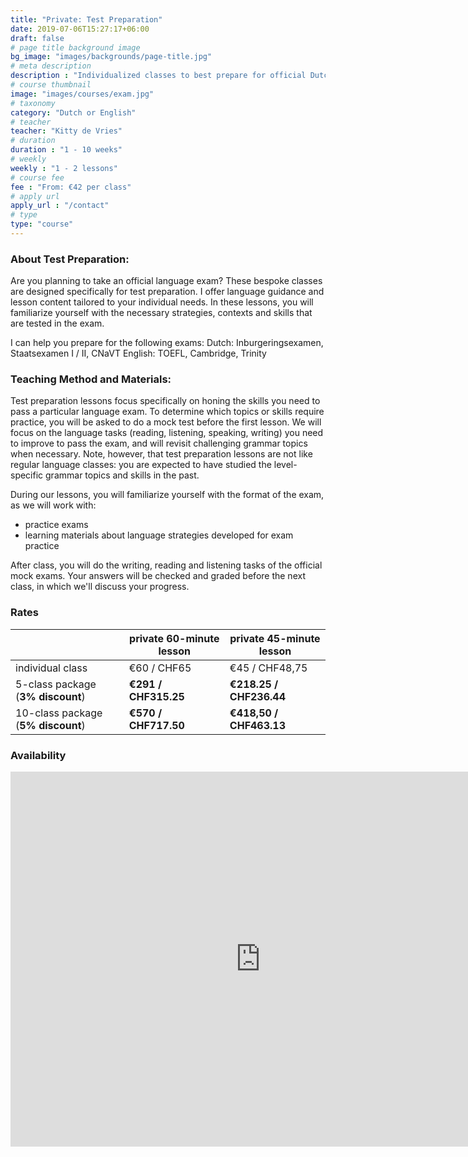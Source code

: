 ```yaml
---
title: "Private: Test Preparation"
date: 2019-07-06T15:27:17+06:00
draft: false
# page title background image
bg_image: "images/backgrounds/page-title.jpg"
# meta description
description : "Individualized classes to best prepare for official Dutch or English exams."
# course thumbnail
image: "images/courses/exam.jpg"
# taxonomy
category: "Dutch or English"
# teacher
teacher: "Kitty de Vries"
# duration
duration : "1 - 10 weeks"
# weekly
weekly : "1 - 2 lessons"
# course fee
fee : "From: €42 per class"
# apply url
apply_url : "/contact"
# type
type: "course"
---
```



### About Test Preparation:
Are you planning to take an official language exam? These bespoke classes are designed specifically for test preparation. I offer language guidance and lesson content tailored to your individual needs. In these lessons, you will familiarize yourself with the necessary strategies, contexts and skills that are tested in the exam.

I can help you prepare for the following exams:
Dutch: Inburgeringsexamen, Staatsexamen I / II, CNaVT
English: TOEFL, Cambridge, Trinity  

### Teaching Method and Materials:
Test preparation lessons focus specifically on honing the skills you need to pass a particular language exam. To determine which topics or skills require practice, you will be asked to do a mock test before the first lesson. We will focus on the language tasks (reading, listening, speaking, writing) you need to improve to pass the exam, and will revisit challenging grammar topics when necessary. Note, however, that test preparation lessons are not like regular language classes: you are expected to have studied the level-specific grammar topics and skills in the past. 

During our lessons, you will familiarize yourself with the format of the exam, as we will work with:
- practice exams  
- learning materials about language strategies developed for exam practice

After class, you will do the writing, reading and listening tasks of the official mock exams. Your answers will be checked and graded before the next class, in which we'll discuss your progress. 
</p>

### Rates

| |private 60-minute lesson| private 45-minute lesson |
|---|---|---|
|  individual class | €60 / CHF65 | €45 / CHF48,75|
|  5-class package (__3% discount__) | __€291 / CHF315.25__ | __€218.25 / CHF236.44__|
|  10-class package (__5% discount__) | __€570 / CHF717.50__ | __€418,50 / CHF463.13__|

### Availability
<iframe src="https://calendar.google.com/calendar/embed?src=oijqsb1csqod0ecm1laeb8qgdk%40group.calendar.google.com&ctz=Europe%2FBrussels" style="border: 0" width="800" height="600" frameborder="0" scrolling="no"></iframe>
